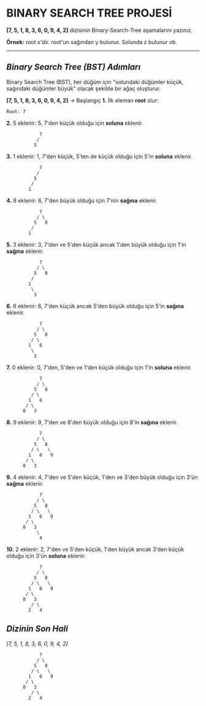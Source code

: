 # **BINARY SEARCH TREE PROJESİ**


**[7, 5, 1, 8, 3, 6, 0, 9, 4, 2]**  dizisinin Binary-Search-Tree aşamalarını yazınız.

**Örnek:** root x'dir. root'un sağından y bulunur. Solunda z bulunur vb.

---



## ***Binary Search Tree (BST) Adımları***

Binary Search Tree (BST), her düğüm için "solundaki düğümler küçük, sağındaki düğümler büyük" olacak şekilde bir ağaç oluşturur.

**[7, 5, 1, 8, 3, 6, 0, 9, 4, 2]** -> Başlangıç
**1.** İlk eleman **root** olur:
```
Root: 7
```
**2.** 5 eklenir:
5, 7'den küçük olduğu için **soluna** eklenir.
```
            7
           /
          5
```
**3.** 1 eklenir:
1, 7'den küçük, 5'ten de küçük olduğu için 5'in **soluna** eklenir.
```
            7
           /
          5
         /
        1
```
**4.** 8 eklenir:
8, 7'den büyük olduğu için 7'nin **sağına** eklenir.
```
            7
           / \
          5   8
         /
        1
```
**5.** 3 eklenir:
3, 7'den ve 5'den küçük ancak 1'den büyük olduğu için 1'in **sağına** eklenir.
```
            7
           / \
          5   8
         /
        1
         \
          3
```
**6.** 6 eklenir:
6, 7'den küçük ancak 5'den büyük olduğu için 5'in **sağına** eklenir.
```
            7
           / \
          5   8
         / \
        1   6
         \
          3
```
**7.** 0 eklenir:
0, 7'den, 5'den ve 1'den küçük olduğu için 1'in **soluna** eklenir.
```
            7
           / \
          5   8
         / \
        1   6
       / \
      0   3
```
**8.** 9 eklenir:
9, 7'den ve 8'den büyük olduğu için 8'in **sağına** eklenir.  
```
            7
           / \
          5   8
         / \   \
        1   6   9
       / \
      0   3
```
**9.** 4 eklenir:
4, 7'den ve 5'den küçük, 1'den ve 3'den büyük olduğu için 3'ün **sağına** eklenir.  
```
            7
           / \
          5   8
         / \   \
        1   6   9
       / \
      0   3
           \
            4
```
**10.** 2 eklenir:
2, 7'den ve 5'den küçük, 1'den büyük ancak 3'den küçük olduğu için 3'ün **soluna** eklenir.  
```
            7
           / \
          5   8
         / \   \
        1   6   9
       / \
      0   3
         / \
        2   4
```

## ***Dizinin Son Hali***
*[7, 5, 1, 8, 3, 6, 0, 9, 4, 2]*
```
            7
           / \
          5   8
         / \   \
        1   6   9
       / \
      0   3
         / \
        2   4
```